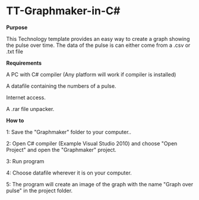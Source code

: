 TT-Graphmaker-in-C#
===================

<b>     Purpose</b>

This Technology template provides an easy way to create a graph showing the pulse over time. The data of the pulse is can either come from a .csv or .txt file

<b>     Requirements</b>

  A PC with C# compiler (Any platform will work if compiler is installed)

  A datafile containing the numbers of a pulse.

  Internet access. 
  
  A .rar file unpacker.

<b>     How to</b>

1: Save the "Graphmaker" folder to your computer..

2: Open C# compiler (Example Visual Studio 2010) and choose "Open Project" and open the "Graphmaker" project.

3: Run program

4: Choose datafile wherever it is on your computer.

5: The program will create an image of the graph with the name "Graph over pulse" in the project folder.


